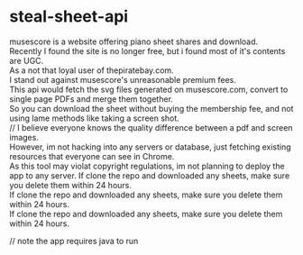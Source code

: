 # steal-sheet-api

musescore is a website offering piano sheet shares and download.  
Recently I found the site is no longer free, but i found most of it's contents are UGC.  
As a not that loyal user of thepiratebay.com.  
I stand out against musescore's unreasonable premium fees.  
This api would fetch the svg files generated on musescore.com, convert to single page PDFs and merge them together.  
So you can download the sheet without buying the membership fee, and not using lame methods like taking a screen shot.  
// I believe everyone knows the quality difference between a pdf and screen images.  
However, im not hacking into any servers or database, just fetching existing resources that everyone can see in Chrome.  
As this tool may violat copyright regulations, im not planning to deploy the app to any server. 
If clone the repo and downloaded any sheets, make sure you delete them within 24 hours.  
If clone the repo and downloaded any sheets, make sure you delete them within 24 hours.  
If clone the repo and downloaded any sheets, make sure you delete them within 24 hours.   

// note the app requires java to run
